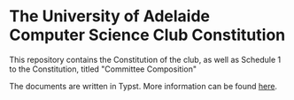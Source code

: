 # The University of Adelaide Computer Science Club Constitution

This repository contains the Constitution of the club, as well as Schedule 1 to the Constitution, titled "Committee Composition"

The documents are written in Typst. More information can be found [here](https://github.com/typst/typst).
